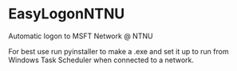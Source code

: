 # EasyLogonNTNU
Automatic logon to MSFT Network @ NTNU

For best use run pyinstaller to make a .exe and set it up to run from Windows Task Scheduler when connected to a network.
